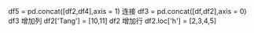 df5 = pd.concat([df2,df4],axis = 1)
连接
df3 = pd.concat([df,df2],axis = 0)
df3
增加列
df2['Tang'] = [10,11]
df2
增加行
df2.loc['h'] = [2,3,4,5]
